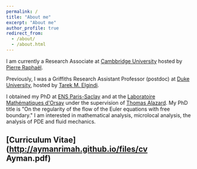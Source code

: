 ```yaml
---
permalink: /
title: "About me"
excerpt: "About me"
author_profile: true
redirect_from: 
  - /about/
  - /about.html
---
```

I am currently a Research Associate at [Cambbridge University](https://www.maths.cam.ac.uk/) hosted by [Pierre Raphaël](https://www.maths.cam.ac.uk/person/pr463).

Previously, I was a Griffiths Research Assistant Professor (postdoc) at [Duke University](https://math.duke.edu/), hosted by [Tarek M. Elgindi](https://sites.google.com/view/tarekelgindi/home).

I obtained my PhD at [ENS Paris-Saclay](https://ens-paris-saclay.fr/en) and at the [Laboratoire Mathématiques d'Orsay](https://www.imo.universite-paris-saclay.fr/en/) under the supervision of [Thomas Alazard](http://talazard.perso.math.cnrs.fr/). My PhD title is "On the regularity of the flow of the Euler equations with free boundary." I am interested in mathematical analysis, microlocal analysis, the analysis of PDE and fluid mechanics.

<!--- I am currently a [Program](https://www.msri.org/programs/327) associate at MSRI, Berkley.--->

<!--- ## Academic Background
PhD, ENS Paris Saclay, 2018-2021

Masters 2 AAG, Paris Sud university, 2017-2018

Masters, École Polytechnique, 2016-2018

Engineering and B.S., École Polytechnique, 2014-2018 --->


## [Curriculum Vitae](http://aymanrimah.github.io/files/cv Ayman.pdf)

<!--- ## Recent Papers
-[On paracomposition and change of variables in Paradifferential operators](http://aymanrimah.github.io/files//Paracomposition1.pdf)

-[A geometric proof of the Quasi-linearity of the water-waves system](https://aymanrimah.github.io/files/A geometric proof of the Quasi-linearity of the water-waves system1.pdf)

-[Regularity results on the flow map of periodic dispersive Burgers type equations and the Gravity-Capillary equations](https://aymanrimah.github.io/files/Positive regularity results on the flow of periodic quasi-linear dispersive Burgers type equations and the Gravity-Capillary equations v2.pdf)

-[On the Cauchy problem of dispersive Burgers Type
equations](https://aymanrimah.github.io/files/On the global well posedness of the weakly dispersive Burgers type equation.pdf) --->
